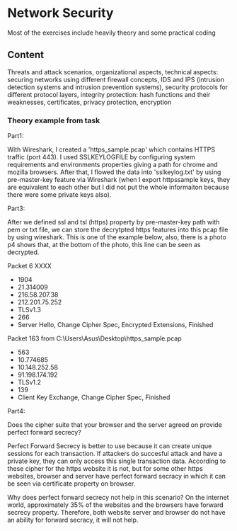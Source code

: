 # Network Security


Most of the exercises include heavily theory and some practical coding


## Content

Threats and attack scenarios, organizational aspects, technical aspects: securing networks using different firewall concepts, IDS and IPS (intrusion detection systems and intrusion prevention systems), security protocols for different protocol layers, integrity protection: hash functions and their weaknesses, certificates, privacy protection, encryption


### Theory example from task


Part1:

With Wireshark, I created a 'https_sample.pcap' which contains HTTPS traffic (port 443).
I used SSLKEYLOGFILE by configuring system requirements and environments properties giving a path for chrome
and mozilla browsers. After that, I flowed the data into 'sslkeylog.txt' by using pre-master-key 
feature via Wireshark (when I export httpssample keys, they are equivalent to each other but 
I did not put the whole informaiton because there were some private keys also).


Part3:

After we defined ssl and tsl (https) property by pre-master-key path with pem or txt file,
we can store the decrytpted https features into this pcap file by using wireshark.
This is one of the example below, also, there is a photo p4 shows that,
at the bottom of the photo, this line can be seen as decrypted.


Packet 6 XXXX
- 1904
- 21.314009
- 216.58.207.38
- 212.201.75.252
- TLSv1.3
- 266
- Server Hello, Change Cipher Spec, Encrypted Extensions, Finished


Packet 163 from C:\Users\Asus\Desktop\https_sample.pcap
- 563
- 10.774685
- 10.148.252.58
- 91.198.174.192
- TLSv1.2
- 139
- Client Key Exchange, Change Cipher Spec, Finished


Part4:

Does the cipher suite that your browser and the server agreed on provide perfect forward secrecy?


Perfect Forward Secrecy is better to use because it can create unique sessions for each transaction.
If attackers do succesful attack and have a private key, they can only access this single transaction data. 
According to these cipher for the https website it is not, but for some other https websites, 
browser and server have perfect forward secracy in which it can be seen via certificate property on browser.

Why does perfect forward secrecy not help in this scenario?
On the internet world, approximately 35% of the websites and the browsers have forward secrecy property. 
Therefore, both website server and browser do not have an ability for forward secracy, it will not help.


